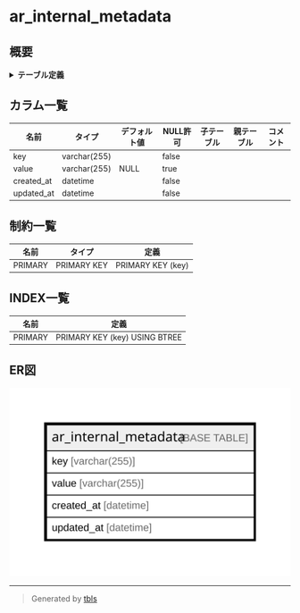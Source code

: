 # ar_internal_metadata

## 概要

<details>
<summary><strong>テーブル定義</strong></summary>

```sql
CREATE TABLE `ar_internal_metadata` (
  `key` varchar(255) CHARACTER SET utf8 NOT NULL,
  `value` varchar(255) DEFAULT NULL,
  `created_at` datetime NOT NULL,
  `updated_at` datetime NOT NULL,
  PRIMARY KEY (`key`)
) ENGINE=InnoDB DEFAULT CHARSET=utf8mb4
```

</details>

## カラム一覧

| 名前         | タイプ          | デフォルト値       | NULL許可   | 子テーブル      | 親テーブル      | コメント     |
| ---------- | ------------ | ------------ | -------- | ---------- | ---------- | -------- |
| key        | varchar(255) |              | false    |            |            |          |
| value      | varchar(255) | NULL         | true     |            |            |          |
| created_at | datetime     |              | false    |            |            |          |
| updated_at | datetime     |              | false    |            |            |          |

## 制約一覧

| 名前      | タイプ         | 定義                |
| ------- | ----------- | ----------------- |
| PRIMARY | PRIMARY KEY | PRIMARY KEY (key) |

## INDEX一覧

| 名前      | 定義                            |
| ------- | ----------------------------- |
| PRIMARY | PRIMARY KEY (key) USING BTREE |

## ER図

![er](ar_internal_metadata.svg)

---

> Generated by [tbls](https://github.com/k1LoW/tbls)
